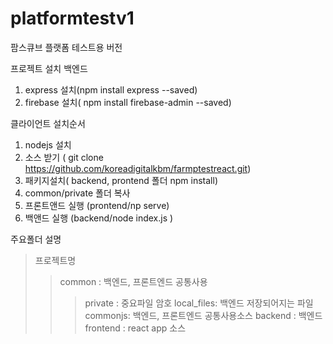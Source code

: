 # platformtestv1
 팜스큐브 플랫폼 테스트용 버전
 

프로젝트 설치
백엔드
1. express 설치(npm install express --saved)
2. firebase 설치( npm install firebase-admin --saved)

클라이언트  설치순서
 1. nodejs  설치
 4. 소스 받기 ( git clone https://github.com/koreadigitalkbm/farmptestreact.git)
 5. 패키지설치( backend, prontend 폴더 npm install)
 6. common/private 폴더 복사
 7. 프론트앤드 실행 (prontend/np serve)
 8. 백앤드 실행 (backend/node index.js )

주요폴더 설명
> 프로젝트명
> >common : 백엔드, 프론트엔드 공통사용
> >>private :  중요파일 암호
> >>local_files: 백엔드 저장되어지는 파일
> >>commonjs: 백엔드, 프론트엔드 공통사용소스
> >backend : 백엔드 
> >frontend : react app 소스




